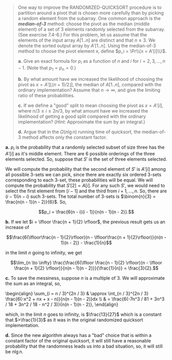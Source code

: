 > One way to improve the $\text{RANDOMIZED-QUICKSORT}$ procedure is to partition around a pivot that is chosen more carefully than by picking a random element from the subarray. One common approach is the ***median-of-3*** method: choose the pivot as the median (middle element) of a set of 3 elements randomly selected from the subarray. (See exercise 7.4-6.) For this problem, let us assume that the elements of the input array $A[1..n]$ are distinct and that $n \ge 3$. We denote the sorted output array by $A'[1..n]$. Using the median-of-3 method to choose the pivot element $x$, define $p_i = \Pr\\{x = A'[i]\\}$.
>
> **a.** Give an exact formula for $p_i$ as a function of $n$ and $i$ for $i = 2, 3, \ldots, n - 1$. (Note that $p_1 = p_n = 0$.)
>
> **b.** By what amount have we increased the likelihood of choosing the pivot as $x = A'[\lfloor (n + 1) / 2 \rfloor]$, the median of $A[1..n]$, compared with the ordinary implementation? Assume that $n \to \infty$, and give the limiting ratio of these probabilities.
>
> **c.** If we define a "good" split to mean choosing the pivot as $x = A'[i]$, where $n / 3 \le i \le 2n / 3$, by what amount have we increased the likelihood of getting a good split compared with the ordinary implementation? ($\textit{Hint:}$ Approximate the sum by an integral.)
>
> **d.** Argue that in the $\Omega(n\lg n)$ running time of quicksort, the median-of-3 method affects only the constant factor.

**a.** $p_i$ is the probability that a randomly selected subset of size three has the $A'[i]$ as it's middle element. There are 6 possible orderings of the three elements selected. So, suppose that $S'$ is the set of three elements selected. 

We will compute the probability that the second element of $S'$ is $A'[i]$ among all possible $3$-sets we can pick, since there are exactly six ordered $3$-sets corresponding to each $3$-set, these probabilities will be equal. We will compute
the probability that $S'[2] = A[i]$. For any such $S'$, we would need to select
the first element from $[i - 1]$ and the third from ${i + 1, \ldots , n}$. So, there are $(i - 1)(n - i)$ such $3$-sets. The total number of $3$-sets is $\binom{n}{3} = \frac{n(n - 1)(n - 2)}{6}$.
So,

$$p_i = \frac{6(n - i)(i - 1)}{n(n - 1)(n - 2)}.$$

**b.** If we let $i = \lfloor \frac{n + 1}{2} \rfloor$, the previous result gets us an increase of

$$\frac{6(\lfloor\frac{n - 1}{2}\rfloor)(n - \lfloor\frac{n + 1}{2}\rfloor)}{n(n - 1)(n - 2)} - \frac{1}{n}$$

in the limit $n$ going to infinity, we get

$$\lim_{n \to \infty} \frac{\frac{6(\lfloor \frac{n - 1}{2} \rfloor)(n - \lfloor \frac{n + 1}{2} \rfloor)}{n(n - 1)(n - 2)}}{\frac{1}{n}} = \frac{3}{2}.$$

**c.** To save the messiness, suppose $n$ is a multiple of $3$. We will approximate the sum as an integral, so,

\begin{align}
\sum_{i = n / 3}^{2n / 3} 
    & \approx \int_{n / 3}^{2n / 3} \frac{6(-x^2 + nx + x - n)}{n(n - 1)(n - 2)}dx \\\\
    & = \frac{6(-7n^3 / 81 + 3n^3 / 18 + 3n^2 / 18 - n^2 / 3)}{n(n - 1)(n - 2)},
\end{align}

which, in the limit $n$ goes to infinity, is $\frac{13}{27}$ which is a constant that $>\frac{1}{3}$ as it was in the original randomized quicksort implementation.

**d.** Since the new algorithm always has a "bad" choice that is within a constant factor of the original quicksort, it will still have a reasonable probability that the randomness leads us into a bad situation, so, it will still be $n\lg n$.
